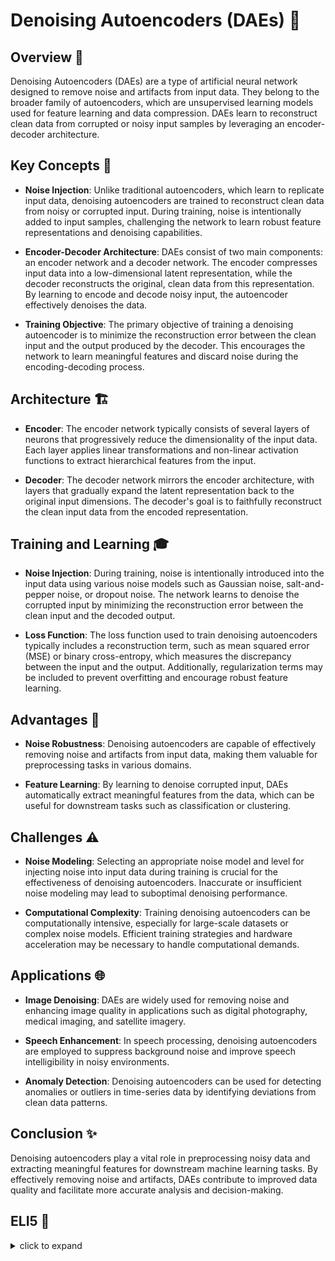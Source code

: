 # Denoising Autoencoders (DAEs) 🧹

## Overview 🌟

Denoising Autoencoders (DAEs) are a type of artificial neural network designed to remove noise and artifacts from input data. They belong to the broader family of autoencoders, which are unsupervised learning models used for feature learning and data compression. DAEs learn to reconstruct clean data from corrupted or noisy input samples by leveraging an encoder-decoder architecture.

## Key Concepts 🔑

- **Noise Injection**: Unlike traditional autoencoders, which learn to replicate input data, denoising autoencoders are trained to reconstruct clean data from noisy or corrupted input. During training, noise is intentionally added to input samples, challenging the network to learn robust feature representations and denoising capabilities.

- **Encoder-Decoder Architecture**: DAEs consist of two main components: an encoder network and a decoder network. The encoder compresses input data into a low-dimensional latent representation, while the decoder reconstructs the original, clean data from this representation. By learning to encode and decode noisy input, the autoencoder effectively denoises the data.

- **Training Objective**: The primary objective of training a denoising autoencoder is to minimize the reconstruction error between the clean input and the output produced by the decoder. This encourages the network to learn meaningful features and discard noise during the encoding-decoding process.

## Architecture 🏗️

- **Encoder**: The encoder network typically consists of several layers of neurons that progressively reduce the dimensionality of the input data. Each layer applies linear transformations and non-linear activation functions to extract hierarchical features from the input.

- **Decoder**: The decoder network mirrors the encoder architecture, with layers that gradually expand the latent representation back to the original input dimensions. The decoder's goal is to faithfully reconstruct the clean input data from the encoded representation.

## Training and Learning 🎓

- **Noise Injection**: During training, noise is intentionally introduced into the input data using various noise models such as Gaussian noise, salt-and-pepper noise, or dropout noise. The network learns to denoise the corrupted input by minimizing the reconstruction error between the clean input and the decoded output.

- **Loss Function**: The loss function used to train denoising autoencoders typically includes a reconstruction term, such as mean squared error (MSE) or binary cross-entropy, which measures the discrepancy between the input and the output. Additionally, regularization terms may be included to prevent overfitting and encourage robust feature learning.

## Advantages 🌈

- **Noise Robustness**: Denoising autoencoders are capable of effectively removing noise and artifacts from input data, making them valuable for preprocessing tasks in various domains.

- **Feature Learning**: By learning to denoise corrupted input, DAEs automatically extract meaningful features from the data, which can be useful for downstream tasks such as classification or clustering.

## Challenges ⚠️

- **Noise Modeling**: Selecting an appropriate noise model and level for injecting noise into input data during training is crucial for the effectiveness of denoising autoencoders. Inaccurate or insufficient noise modeling may lead to suboptimal denoising performance.

- **Computational Complexity**: Training denoising autoencoders can be computationally intensive, especially for large-scale datasets or complex noise models. Efficient training strategies and hardware acceleration may be necessary to handle computational demands.

## Applications 🌐

- **Image Denoising**: DAEs are widely used for removing noise and enhancing image quality in applications such as digital photography, medical imaging, and satellite imagery.

- **Speech Enhancement**: In speech processing, denoising autoencoders are employed to suppress background noise and improve speech intelligibility in noisy environments.

- **Anomaly Detection**: Denoising autoencoders can be used for detecting anomalies or outliers in time-series data by identifying deviations from clean data patterns.

## Conclusion ✨

Denoising autoencoders play a vital role in preprocessing noisy data and extracting meaningful features for downstream machine learning tasks. By effectively removing noise and artifacts, DAEs contribute to improved data quality and facilitate more accurate analysis and decision-making.

## ELI5 🧒

<details>
  <summary>click to expand</summary>
  
  ## Simple Understanding
  Imagine you have a picture that's been scribbled on with a marker. You want to see the picture clearly without the scribbles. Denoising Autoencoders (DAEs) are like magic erasers that clean up the scribbles and reveal the original picture underneath.

  ## Magic Erasers of Data 🧽🎨

  1. **Adding Scribbles**: First, we add scribbles (noise) to the picture to make it messy. These scribbles can be random dots, lines, or smudges that obscure the image.

  2. **Magic Eraser**: Then, we use a special magic eraser (DAE) to remove the scribbles and reveal the clean picture. The magic eraser knows how to distinguish between the original picture and the scribbles, so it only removes the unwanted marks.

  3. **Clean Picture**: Once the magic eraser has done its job, we're left with a clean, clear picture that's free of scribbles. Now we can see the details and features of the image without any distractions.

  ## The Magic of DAEs ✨🪄

  1. **Scribble Removal**: DAEs excel at removing unwanted scribbles (noise) from pictures (data), leaving behind clean, clear images that are easier to understand and analyze.

  2. **Feature Discovery**: By learning to remove scribbles, DAEs also discover important features and patterns in the pictures, helping us understand and interpret the data better.

  ## Test time 📄🖋
  
  Now, let's see if you got the concept right! Here are a few easy multiple-choice questions, pick the right answer:
  
  1. What is the primary goal of Denoising Autoencoders (DAEs)?
   - [ ] A. Adding noise to input data.
   - [ ] B. Removing noise from input data.
   - [ ] C. Creating noisy images.

  <details>
    <summary>Click to reveal the correct answer and explanation</summary>

     > **Correct Answer:** B. Removing noise from input data.
     > 
     > **Explanation:** The primary goal of DAEs is to remove noise from input data, revealing the underlying clean information.
  </details>
  
  2. How do Denoising Autoencoders (DAEs) achieve noise removal?
   - [ ] A. By making input data noisier.
   - [ ] B. By adding more noise to input data.
   - [ ] C. By learning to reconstruct clean data from noisy input.

  <details>
    <summary>Click to reveal the correct answer and explanation</summary>

     > **Correct Answer:** C. By learning to reconstruct clean data from noisy input.
     > 
     > **Explanation:** DAEs learn to reconstruct clean data from noisy input during the training process, effectively removing the noise.
  </details>
  
  3. What are some common applications of Denoising Autoencoders (DAEs)?
   - [ ] A. Image enhancement and anomaly detection.
   - [ ] B. Text translation and sentiment analysis.
   - [ ] C. Weather prediction and stock market analysis.

  <details>
    <summary>Click to reveal the correct answer and explanation</summary>

     > **Correct Answer:** A. Image enhancement and anomaly detection.
     > 
     > **Explanation:** DAEs are commonly used for tasks such as image denoising, enhancing data quality, and detecting anomalies or outliers in data.
  </details>
The questions are designed to reinforce key concepts and test your understanding of denoising autoencoders. Happy learning!
</details>
